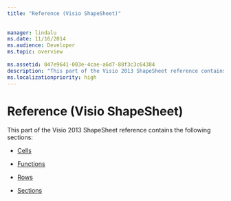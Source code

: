 ```yaml
---
title: "Reference (Visio ShapeSheet)"
 
 
manager: lindalu
ms.date: 11/16/2014
ms.audience: Developer
ms.topic: overview
 
ms.assetid: 047e9641-003e-4cae-a6d7-88f3c3c64384
description: "This part of the Visio 2013 ShapeSheet reference contains the following sections:"
ms.localizationpriority: high
---
```


# Reference (Visio ShapeSheet)

This part of the Visio 2013 ShapeSheet reference contains the following sections:
  
- [Cells](a-cell-geometry-section.md)
    
- [Functions](abs-function-visioshapesheet.md)
    
- [Rows](actions-row-actions-section.md)
    
- [Sections](1-d-endpoints-section.md)
    

